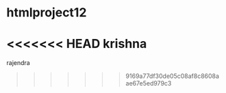 # htmlproject12
<<<<<<< HEAD
krishna 
=======
rajendra
>>>>>>> 9169a77df30de05c08af8c8608aae67e5ed979c3

